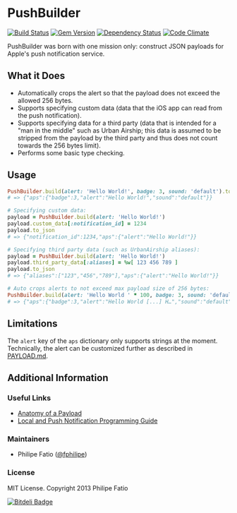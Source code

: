 # PushBuilder

[![Build Status](https://travis-ci.org/fphilipe/push_builder.png)](https://travis-ci.org/fphilipe/push_builder)
[![Gem Version](https://badge.fury.io/rb/push_builder.png)](http://badge.fury.io/rb/push_builder)
[![Dependency Status](https://gemnasium.com/fphilipe/push_builder.png)](https://gemnasium.com/fphilipe/push_builder)
[![Code Climate](https://codeclimate.com/github/fphilipe/push_builder.png)](https://codeclimate.com/github/fphilipe/push_builder)

PushBuilder was born with one mission only: construct JSON payloads for Apple's push notification service.

## What it Does

- Automatically crops the alert so that the payload does not exceed the allowed 256 bytes.
- Supports specifying custom data (data that the iOS app can read from the push notification).
- Supports specifying data for a third party (data that is intended for a "man in the middle" such as Urban Airship; this data is assumed to be stripped from the payload by the third party and thus does not count towards the 256 bytes limit).
- Performs some basic type checking.

## Usage

```ruby
PushBuilder.build(alert: 'Hello World!', badge: 3, sound: 'default').to_json
# => {"aps":{"badge":3,"alert":"Hello World!","sound":"default"}}

# Specifying custom data:
payload = PushBuilder.build(alert: 'Hello World!')
payload.custom_data[:notification_id] = 1234
payload.to_json
# => {"notification_id":1234,"aps":{"alert":"Hello World!"}}

# Specifying third party data (such as UrbanAirship aliases):
payload = PushBuilder.build(alert: 'Hello World!')
payload.third_party_data[:aliases] = %w[ 123 456 789 ]
payload.to_json
# => {"aliases":["123","456","789"],"aps":{"alert":"Hello World!"}}

# Auto crops alerts to not exceed max payload size of 256 bytes:
PushBuilder.build(alert: 'Hello World ' * 100, badge: 3, sound: 'default').to_json
# => {"aps":{"badge":3,"alert":"Hello World [...] H…","sound":"default"}}
```

## Limitations

The `alert` key of the `aps` dictionary only supports strings at the moment.
Technically, the alert can be customized further as described in [PAYLOAD.md](PAYLOAD.md).

## Additional Information

### Useful Links

- [Anatomy of a Payload](PAYLOAD.md)
- [Local and Push Notification Programming Guide](http://developer.apple.com/library/mac/#documentation/NetworkingInternet/Conceptual/RemoteNotificationsPG/ApplePushService/ApplePushService.html)

### Maintainers

- Philipe Fatio ([@fphilipe](https://github.com/fphilipe))

### License

MIT License. Copyright 2013 Philipe Fatio


[![Bitdeli Badge](https://d2weczhvl823v0.cloudfront.net/fphilipe/push_builder/trend.png)](https://bitdeli.com/free "Bitdeli Badge")

